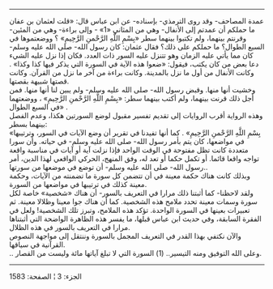------------------------------------------------------------------------

عمدة المصاحف- وقد روى الترمذي- بإسناده- عن ابن عباس قال: «قلت لعثمان بن
عفان ما حملكم أن عمدتم إلى الأنفال- وهي من المثاني «1» - وإلى براءة- وهي
من المئين- وقرنتم بينهما، ولم تكتبوا بينهما سطر «بِسْمِ اللَّهِ الرَّحْمنِ الرَّحِيمِ»
؟ ووضعتموها في السبع الطوال؟ ما حملكم على ذلك؟ فقال عثمان: كان رسول
الله- صلى الله عليه وسلم- كان مما يأتي عليه الزمان وهو تتنزل عليه السور
ذات العدد. فكان إذا نزل عليه الشيء دعا بعض من كان يكتب، فيقول: «ضعوا هذه
الآية في السورة التي يذكر فيها كذا وكذا» . وكانت الأنفال من أول ما نزل
بالمدينة. وكانت براءة من آخر ما نزل من القرآن. وكانت قصتها شبيهة
بقصتها.  
وخشيت أنها منها. وقبض رسول الله- صلى الله عليه وسلم- ولم يبين لنا أنها
منها. فمن أجل ذلك قرنت بينهما، ولم أكتب بينهما سطر: «بِسْمِ اللَّهِ الرَّحْمنِ
الرَّحِيمِ» ، ووضعتهما في السبع الطوال» .  
وهذه الرواية أقرب الروايات إلى تقديم تفسير مقبول لوضع السورتين هكذا،
وعدم الفصل بينهما بسطر:  
«بِسْمِ اللَّهِ الرَّحْمنِ الرَّحِيمِ» . كما أنها تفيدنا في تقرير أن وضع الآيات في
السور، وترتيبها في مواضعها، كان يتم بأمر رسول الله- صلى الله عليه وسلم-
في حياته. وأن سورا متعددة كانت تظل مفتوحة في الوقت الواحد فإذا نزلت آية
أو آيات في مناسبة واقعة تواجه واقعا قائما. أو تكمل حكما أو تعد له، وفق
المنهج، الحركي الواقعي لهذا الدين، أمر رسول الله- صلى الله عليه وسلم- أن
توضع في موضعها من سورتها..  
وبذلك كانت هناك حكمة معينة في أن تتضمن كل سورة ما تضمنته من الآيات،
وحكمة معينة كذلك في ترتيبها في مواضعها من السورة.  
ولقد لاحظنا- كما أثبتنا ذلك مرارا في التعريف بالسور- أن هناك «شخصية»
خاصة لكل سورة وسمات معينة تحدد ملامح هذه الشخصية. كما أن هناك جوا معينا
وظلالا معينة. ثم تعبيرات بعينها في السورة الواحدة. تؤكد هذه الملامح،
وتبرز تلك الشخصية! ولعل في الفقرة السابقة، وفي حديث ابن عباس قبلها، ما
يفسر هذه الظاهرة الواضحة التي أثبتناها مرارا في التعريف بالسور في هذه
الظلال.  
والآن نكتفي بهذا القدر في التعريف المجمل بالسورة وننتقل إلى مواجهة
النصوص القرآنية في سياقها.  
.. وعلى الله التوفيق ومنه التيسير.. (1) السورة التي لا تبلغ آياتها مائة
وليست من القصار.

------------------------------------------------------------------------

الجزء: 3 ¦ الصفحة: 1583
